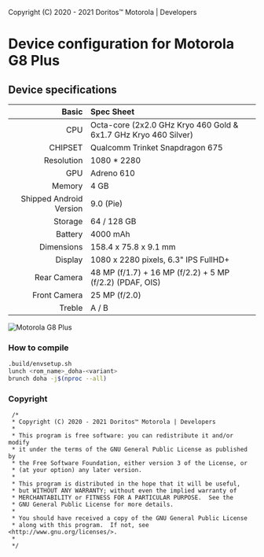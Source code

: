 Copyright (C) 2020 - 2021 Doritos™ Motorola | Developers

# Device configuration for Motorola G8 Plus

## Device specifications

Basic   | Spec Sheet
-------:|:-------------------------
CPU     | Octa-core (2x2.0 GHz Kryo 460 Gold & 6x1.7 GHz Kryo 460 Silver)
CHIPSET | Qualcomm Trinket Snapdragon 675
Resolution | 1080 * 2280
GPU     | Adreno 610
Memory  | 4 GB
Shipped Android Version | 9.0 (Pie)
Storage | 64 / 128 GB
Battery | 4000 mAh
Dimensions | 158.4 x 75.8 x 9.1 mm
Display | 1080 x 2280 pixels, 6.3" IPS FullHD+
Rear Camera  | 48 MP (f/1.7) + 16 MP (f/2.2) + 5 MP (f/2.2) (PDAF, OIS)
Front Camera | 25 MP (f/2.0)
Treble | A / B

![Motorola G8 Plus](https://cdn2.gsmarena.com/vv/pics/motorola/motorola-moto-g8-plus-1.jpg "Motorola G8 Plus")

### How to compile

```sh
.build/envsetup.sh
lunch <rom_name>_doha-<variant>
brunch doha -j$(nproc --all)
```
### Copyright
 ```
  /*
  * Copyright (C) 2020 - 2021 Doritos™ Motorola | Developers
  *
  * This program is free software: you can redistribute it and/or modify
  * it under the terms of the GNU General Public License as published by
  * the Free Software Foundation, either version 3 of the License, or
  * (at your option) any later version.
  *
  * This program is distributed in the hope that it will be useful,
  * but WITHOUT ANY WARRANTY; without even the implied warranty of
  * MERCHANTABILITY or FITNESS FOR A PARTICULAR PURPOSE.  See the
  * GNU General Public License for more details.
  *
  * You should have received a copy of the GNU General Public License
  * along with this program.  If not, see <http://www.gnu.org/licenses/>.
  *
  */
  ```
